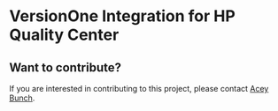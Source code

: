 # VersionOne Integration for HP Quality Center

## Want to contribute?
If you are interested in contributing to this project, please contact [Acey Bunch](mailto:acey.bunch@versionone.com).
